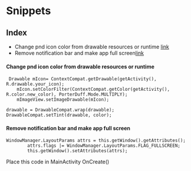 # Snippets

## Index
- Change pnd icon color from drawable resources or runtime [link](#Change-pnd-icon-color-from-drawable-resources-or-runtime)
- Remove notification bar and make app full screen[link]()


#### Change pnd icon color from drawable resources or runtime
```
 Drawable mIcon= ContextCompat.getDrawable(getActivity(), R.drawable.your_icon);
    mIcon.setColorFilter(ContextCompat.getColor(getActivity(), R.color.new_color), PorterDuff.Mode.MULTIPLY);
    mImageView.setImageDrawable(mIcon);
```
```
drawable = DrawableCompat.wrap(drawable);
DrawableCompat.setTint(drawable, color);
```

#### Remove notification bar and make app full screen
```
WindowManager.LayoutParams attrs = this.getWindow().getAttributes();
        attrs.flags |= WindowManager.LayoutParams.FLAG_FULLSCREEN;
        this.getWindow().setAttributes(attrs);
```
Place this code in MainActivity OnCreate()